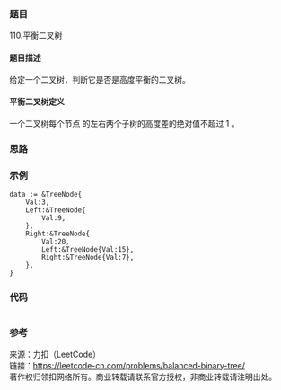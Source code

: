 ### 题目
110.平衡二叉树

#### 题目描述
给定一个二叉树，判断它是否是高度平衡的二叉树。

#### 平衡二叉树定义
一个二叉树每个节点 的左右两个子树的高度差的绝对值不超过 1 。     

### 思路

### 示例
```golang
data := &TreeNode{
	Val:3,
	Left:&TreeNode{
		Val:9,
	},
	Right:&TreeNode{
		Val:20,
		Left:&TreeNode{Val:15},
		Right:&TreeNode{Val:7},
	},
}

```

### 代码
```golang

```

### 参考
来源：力扣（LeetCode）  
链接：https://leetcode-cn.com/problems/balanced-binary-tree/  
著作权归领扣网络所有。商业转载请联系官方授权，非商业转载请注明出处。

